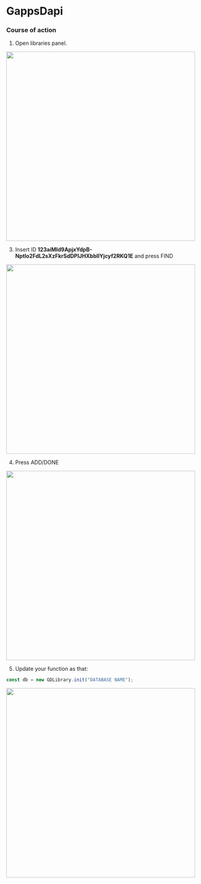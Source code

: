 # GappsDapi
### Course of action

1. Open libraries panel.

<img src="https://i.ibb.co/FqWjgjN/1.jpg" width="500">

3. Insert ID **123aiMId9ApjxYdpB-Nptlo2FdL2sXzFkrSdDPIJHXbbIIYjcyf2RKQ1E** and press FIND 

<img src="https://i.ibb.co/FBbX80F/2.jpg" width="500">


4. Press ADD/DONE 

<img src="https://i.ibb.co/30VTQLt/3.jpg" width="500">


5. Update your function as that: 

```javascript
const db = new GDLibrary.init("DATABASE NAME");
```

<img src="https://i.ibb.co/2M5jWk4/4.jpg" width="500">

